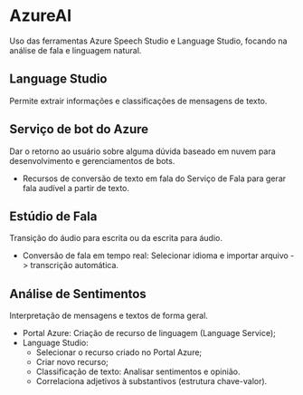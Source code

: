 # AzureAI
 Uso das ferramentas Azure Speech Studio e Language Studio, focando na análise de fala e linguagem natural.

## Language Studio
 Permite extrair informações e classificações de mensagens de texto.

 ## Serviço de bot do Azure
  Dar o retorno ao usuário sobre alguma dúvida baseado em nuvem para desenvolvimento e gerenciamentos de bots.
- Recursos de conversão de texto em fala do Serviço de Fala para gerar fala audível a partir de texto.

## Estúdio de Fala
  Transição do áudio para escrita ou da escrita para áudio. 
- Conversão de fala em tempo real: Selecionar idioma e importar arquivo -> transcrição automática.

## Análise de Sentimentos
  Interpretação de mensagens e textos de forma geral.
- Portal Azure: Criação de recurso de linguagem (Language Service);
- Language Studio:
   - Selecionar o recurso criado no Portal Azure;
   - Criar novo recurso;
   - Classificação de texto: Analisar sentimentos e opinião.
   - Correlaciona adjetivos à substantivos (estrutura chave-valor).
